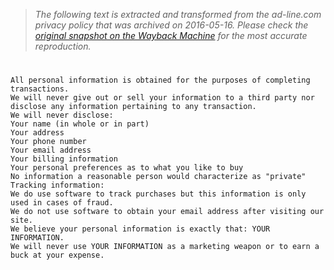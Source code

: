 > *The following text is extracted and transformed from the ad-line.com privacy policy that was archived on 2016-05-16. Please check the [original snapshot on the Wayback Machine](https://web.archive.org/web/20160516004611id_/http%3A//ad-line.com/ad-lineprivacypolicy.txt) for the most accurate reproduction.*

# 


    All personal information is obtained for the purposes of completing transactions.
    We will never give out or sell your information to a third party nor disclose any information pertaining to any transaction.
    We will never disclose:
    Your name (in whole or in part)
    Your address
    Your phone number
    Your email address
    Your billing information
    Your personal preferences as to what you like to buy
    No information a reasonable person would characterize as "private"
    Tracking information:
    We do use software to track purchases but this information is only used in cases of fraud.
    We do not use software to obtain your email address after visiting our site.
    We believe your personal information is exactly that: YOUR INFORMATION.
    We will never use YOUR INFORMATION as a marketing weapon or to earn a buck at your expense. 
